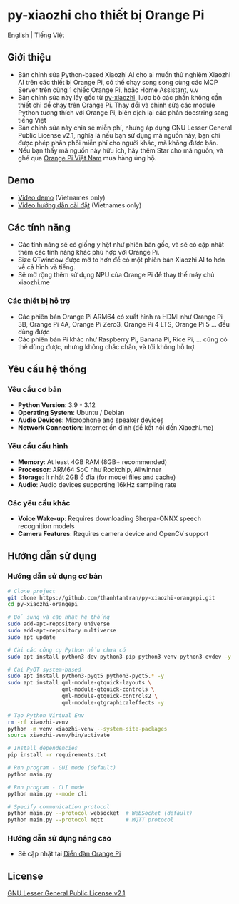 # py-xiaozhi cho thiết bị Orange Pi

[English](README-en.md) | Tiếng Việt

## Giới thiệu

- Bản chỉnh sửa Python-based Xiaozhi AI cho ai muốn thử nghiệm Xiaozhi AI trên các thiết bị Orange Pi, có thể chạy song song cùng các MCP Server trên cùng 1 chiếc Orange Pi, hoặc Home Assistant, v.v
- Bản chỉnh sửa này lấy gốc từ [py-xiaozhi](https://github.com/huangjunsen0406/py-xiaozhi), lược bỏ các phần không cần thiết chỉ để chạy trên Orange Pi. Thay đổi và chỉnh sửa các module Python tương thích với Orange Pi, biên dịch lại các phần docstring sang tiếng Việt
- Bản chỉnh sửa này chia sẻ miễn phí, nhưng áp dụng GNU Lesser General Public License v2.1, nghĩa là nếu bạn sử dụng mã nguồn này, bạn chỉ được phép phân phối miễn phí cho người khác, mà không được bán.
- Nếu bạn thấy mã nguồn này hữu ích, hãy thêm Star cho mã nguồn, và ghé qua [Orange Pi Việt Nam](https://orangepi.vn) mua hàng ủng hộ.

## Demo
- [Video demo](https://www.youtube.com/watch?v=7VbDfNjVpE4) (Vietnames only)
- [Video hướng dẫn cài đặt](https://www.youtube.com) (Vietnames only)

## Các tính năng

- Các tính năng sẽ có giống y hệt như phiên bản gốc, và sẽ có cập nhật thêm các tính năng khác phù hợp với Orange Pi.
- Size QTwindow được mở to hơn để có một phiên bản Xiaozhi AI to hơn về cả hình và tiếng.
- Sẽ mở rộng thêm sử dụng NPU của Orange Pi để thay thế máy chủ xiaozhi.me

### Các thiết bị hỗ trợ

- Các phiên bản Orange Pi ARM64 có xuất hình ra HDMI như Orange Pi 3B, Orange Pi 4A, Orange Pi Zero3, Orange Pi 4 LTS, Orange Pi 5 ... đều dùng được
- Các phiên bản Pi khác như Raspberry Pi, Banana Pi, Rice Pi, ... cũng có thể dùng được, nhưng không chắc chắn, và tôi không hỗ trợ.

## Yêu cầu hệ thống

### Yêu cầu cơ bản

- **Python Version**: 3.9 - 3.12
- **Operating System**: Ubuntu / Debian
- **Audio Devices**: Microphone and speaker devices
- **Network Connection**: Internet ổn định (để kết nối đến Xiaozhi.me)

### Yêu cầu cấu hình

- **Memory**: At least 4GB RAM (8GB+ recommended)
- **Processor**: ARM64 SoC như Rockchip, Allwinner
- **Storage**: Ít nhất 2GB ổ đĩa (for model files and cache)
- **Audio**: Audio devices supporting 16kHz sampling rate

### Các yêu cầu khác

- **Voice Wake-up**: Requires downloading Sherpa-ONNX speech recognition models
- **Camera Features**: Requires camera device and OpenCV support

## Hướng dẫn sử dụng

### Hướng dẫn sử dụng cơ bản

```bash
# Clone project
git clone https://github.com/thanhtantran/py-xiaozhi-orangepi.git
cd py-xiaozhi-orangepi

# Bổ sung và cập nhật hệ thống
sudo add-apt-repository universe
sudo add-apt-repository multiverse
sudo apt update

# Cài các công cụ Python nếu chưa có
sudo apt install python3-dev python3-pip python3-venv python3-evdev -y

# Cài PyQT system-based
sudo apt install python3-pyqt5 python3-pyqt5.* -y
sudo apt install qml-module-qtquick-layouts \
                 qml-module-qtquick-controls \
                 qml-module-qtquick-controls2 \
                 qml-module-qtgraphicaleffects -y

# Tạo Python Virtual Env
rm -rf xiaozhi-venv
python -m venv xiaozhi-venv --system-site-packages
source xiaozhi-venv/bin/activate

# Install dependencies
pip install -r requirements.txt

# Run program - GUI mode (default)
python main.py

# Run program - CLI mode
python main.py --mode cli

# Specify communication protocol
python main.py --protocol websocket  # WebSocket (default)
python main.py --protocol mqtt       # MQTT protocol
```

### Hướng dẫn sử dụng nâng cao

- Sẽ cập nhật tại [Diễn đàn Orange Pi](https://forum.orangepi.vn)

## License

[GNU Lesser General Public License v2.1](LICENSE)
